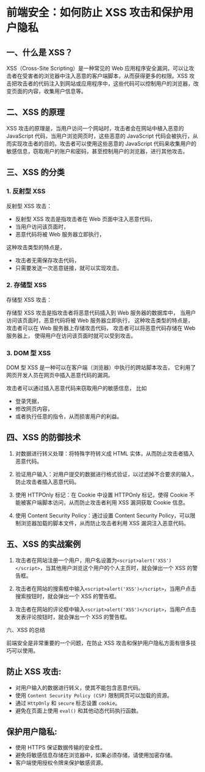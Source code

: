 # 前端安全：如何防止 XSS 攻击和保护用户隐私

## 一、什么是 XSS？

XSS（Cross-Site Scripting）是一种常见的 Web 应用程序安全漏洞，可以让攻击者在受害者的浏览器中注入恶意的客户端脚本，从而获得更多的权限。XSS 攻击把攻击者的代码注入到网站或应用程序中，这些代码可以控制用户的浏览器，改变页面的内容，收集用户信息等。

## 二、XSS 的原理

XSS 攻击的原理是，当用户访问一个网站时，攻击者会在网站中植入恶意的 JavaScript 代码，当用户浏览网页时，这些恶意的 JavaScript 代码会被执行，从而实现攻击者的目的。攻击者可以使用这些恶意的 JavaScript 代码来收集用户的敏感信息，窃取用户的账户和密码，甚至控制用户的浏览器，进行其他攻击。

## 三、XSS 的分类

### 1. 反射型 XSS

反射型 XSS 攻击：

- 反射型 XSS 攻击是指攻击者在 Web 页面中注入恶意代码，
- 当用户访问该页面时，
- 恶意代码将被 Web 服务器立即执行，

这种攻击类型的特点是，

- 攻击者无需保存攻击代码，
- 只需要发送一次恶意链接，就可以实现攻击。

### 2. 存储型 XSS

存储型 XSS 攻击：

存储型 XSS 攻击是指攻击者将恶意代码插入到 Web 服务器的数据库中，
当用户访问该页面时，恶意代码将被 Web 服务器立即执行，
这种攻击类型的特点是，
攻击者可以在 Web 服务器上存储攻击代码，
攻击者可以将恶意代码存储在 Web 服务器上，
使得用户在访问该页面时就可以受到攻击。

### 3. DOM 型 XSS

DOM 型 XSS 是一种可以在客户端（浏览器）中执行的跨站脚本攻击，
它利用了网页开发人员在网页中插入恶意代码的漏洞。

攻击者可以通过插入恶意代码来窃取用户的敏感信息，
比如

- 登录凭据，
- 修改网页内容，
- 或者执行任意的指令，从而损害用户的利益。

## 四、XSS 的防御技术

1. 对数据进行转义处理：将特殊字符转义成 HTML 实体，从而防止攻击者插入恶意代码。

2. 验证用户输入：对用户提交的数据进行格式验证，以过滤掉不合要求的输入，防止攻击者插入恶意代码。

3. 使用 HTTPOnly 标记：在 Cookie 中设置 HTTPOnly 标记，使得 Cookie 不能被客户端脚本访问，从而防止攻击者利用 XSS 漏洞获取 Cookie 信息。

4. 使用 Content Security Policy：通过设置 Content Security Policy，可以限制浏览器加载的脚本文件，从而防止攻击者利用 XSS 漏洞注入恶意代码。

## 五、XSS 的实战案例

1. 攻击者在网站注册一个用户，用户名设置为`<script>alert('XSS')</script>`，当其他用户浏览这个用户的个人主页时，就会弹出一个 XSS 的警告框。

2. 攻击者在网站的搜索框中输入`<script>alert('XSS')</script>`，当用户点击搜索按钮时，就会弹出一个 XSS 的警告框。

3. 攻击者在网站的评论框中输入`<script>alert('XSS')</script>`，当用户点击发表评论按钮时，就会弹出一个 XSS 的警告框。

六、XSS 的总结

前端安全是非常重要的一个问题，在防止 XSS 攻击和保护用户隐私方面有很多技巧可以使用。

## 防止 XSS 攻击:

- 对用户输入的数据进行转义，使其不能包含恶意代码。
- 使用 `Content Security Policy (CSP)` 限制网页可以加载的资源。
- 通过 `HttpOnly` 和 `secure` 标志设置 `cookie`。
- 避免在页面上使用 `eval()` 和其他动态代码执行函数。

## 保护用户隐私:

- 使用 HTTPS 保证数据传输的安全性。
- 避免将敏感信息存储在浏览器中，如果必须存储，请使用加密存储。
- 客户端使用授权令牌来保护敏感资源。
